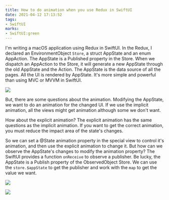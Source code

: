 ```yaml
---
title: How to do animation when you use Redux in SwiftUI
date: 2021-04-12 17:13:52
tags:
- SwiftUI
marks:
- SwiftUI:green
---
```



I'm writing a macOS application using Redux in SwiftUI. In the Redux, I declared an EnvironmentObject `Store`, a struct AppState and an enum AppAction. The AppState is a Published property in the Store. When we dispatch an AppAction to the Store, it will generate a new AppState through the old AppState and the Action. The AppState is the data source of all the pages. All the UI is rendered by AppState. It's more simple and powerful than using MVC or MVVM in SwiftUI.

![](https://ssbun-lot.oss-cn-beijing.aliyuncs.com/img/20210412183444.png)

But, there are some questions about the animation. Modifying the AppState, we want to do an animation for the changed UI. If we use the implicit animation, all the views might get animation although some we don't want. 

How about the explicit animation?  The explicit animation has the same questions as the implicit animation. If you want to get the correct animation, you must reduce the impact area of the state's changes. 

So we can set a @State animation property in the special view to control it's animation, and then use the explicit animation to change it. But how can we observe the AppState's changes to modify the animation property? The SwiftUI provides a function `onReceive` to observe a publisher. Be lucky, the AppState is a Publish property of the ObservedObject Store. We can use the `store.$appState` to get the publisher and work with the `map` to get the value we want.

![](https://ssbun-lot.oss-cn-beijing.aliyuncs.com/img/20210412183246.png)

![](https://ssbun-lot.oss-cn-beijing.aliyuncs.com/img/20210412183407.png)